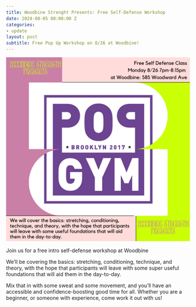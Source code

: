 ```yaml
---
title: Woodbine Strenght Presents: Free Self-Defense Workshop
date: 2024-08-05 00:00:00 Z
categories:
- update
layout: post
subtitle: Free Pop Up Workshop on 8/26 at Woodbine!
---
```


![Woodbine Strenght Workshop](/assets/PopGymxWoodbine.png)

Join us for a free intro self-defense workshop at Woodbine

We’ll be covering the basics: stretching, conditioning, technique, and theory, with the hope that participants will leave with some super useful foundations that will aid them in the day-to-day.

Mix that in with some sweat and some movement, and you’ll have an accessible and confidence-boosting good time for all. Whether you are a beginner, or someone with experience, come work it out with us!
